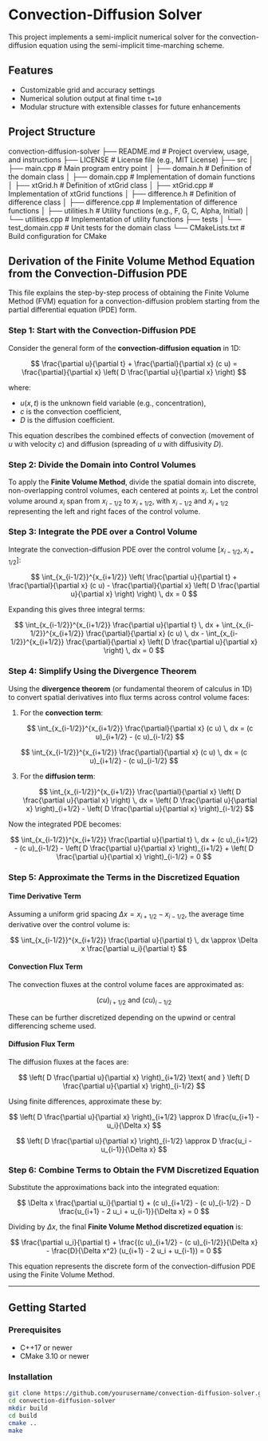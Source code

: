 # Convection-Diffusion Solver

This project implements a semi-implicit numerical solver for the convection-diffusion equation using the semi-implicit time-marching scheme.

## Features
- Customizable grid and accuracy settings
- Numerical solution output at final time `t=10`
- Modular structure with extensible classes for future enhancements

## Project Structure

convection-diffusion-solver ├── README.md # Project overview, usage, and instructions ├── LICENSE # License file (e.g., MIT License) ├── src │ ├── main.cpp # Main program entry point │ ├── domain.h # Definition of the domain class │ ├── domain.cpp # Implementation of domain functions │ ├── xtGrid.h # Definition of xtGrid class │ ├── xtGrid.cpp # Implementation of xtGrid functions │ ├── difference.h # Definition of difference class │ ├── difference.cpp # Implementation of difference functions │ ├── utilities.h # Utility functions (e.g., F, G, C, Alpha, Initial) │ └── utilities.cpp # Implementation of utility functions ├── tests │ └── test_domain.cpp # Unit tests for the domain class └── CMakeLists.txt # Build configuration for CMake





## Derivation of the Finite Volume Method Equation from the Convection-Diffusion PDE

This file explains the step-by-step process of obtaining the Finite Volume Method (FVM) equation for a convection-diffusion problem starting from the partial differential equation (PDE) form.

### Step 1: Start with the Convection-Diffusion PDE

Consider the general form of the **convection-diffusion equation** in 1D:

$$
\frac{\partial u}{\partial t} + \frac{\partial}{\partial x} (c u) = \frac{\partial}{\partial x} \left( D \frac{\partial u}{\partial x} \right)
$$

where:
- $u(x, t)$ is the unknown field variable (e.g., concentration),
- $c$ is the convection coefficient,
- $D$ is the diffusion coefficient.

This equation describes the combined effects of convection (movement of $u$ with velocity $c$) and diffusion (spreading of $u$ with diffusivity $D$).

### Step 2: Divide the Domain into Control Volumes

To apply the **Finite Volume Method**, divide the spatial domain into discrete, non-overlapping control volumes, each centered at points $x_i$. Let the control volume around $x_i$ span from $x_{i-1/2}$ to $x_{i+1/2}$, with $x_{i-1/2}$ and $x_{i+1/2}$ representing the left and right faces of the control volume.

### Step 3: Integrate the PDE over a Control Volume

Integrate the convection-diffusion PDE over the control volume $[x_{i-1/2}, x_{i+1/2}]$:

$$
\int_{x_{i-1/2}}^{x_{i+1/2}} \left( \frac{\partial u}{\partial t} + \frac{\partial}{\partial x} (c u) - \frac{\partial}{\partial x} \left( D \frac{\partial u}{\partial x} \right) \right) \, dx = 0
$$

Expanding this gives three integral terms:

$$
\int_{x_{i-1/2}}^{x_{i+1/2}} \frac{\partial u}{\partial t} \, dx + \int_{x_{i-1/2}}^{x_{i+1/2}} \frac{\partial}{\partial x} (c u) \, dx - \int_{x_{i-1/2}}^{x_{i+1/2}} \frac{\partial}{\partial x} \left( D \frac{\partial u}{\partial x} \right) \, dx = 0
$$

### Step 4: Simplify Using the Divergence Theorem

Using the **divergence theorem** (or fundamental theorem of calculus in 1D) to convert spatial derivatives into flux terms across control volume faces:

1. For the **convection term**:

   $$
   \int_{x_{i-1/2}}^{x_{i+1/2}} \frac{\partial}{\partial x} (c u) \, dx = (c u)_{i+1/2} - (c u)_{i-1/2}
   $$

   
$$
\int_{x_{i-1/2}}^{x_{i+1/2}} \frac{\partial}{\partial x} (c u) \, dx = (c u)_{i+1/2} - (c u)_{i-1/2}
$$

3. For the **diffusion term**:

   $$
   \int_{x_{i-1/2}}^{x_{i+1/2}} \frac{\partial}{\partial x} \left( D \frac{\partial u}{\partial x} \right) \, dx = \left( D \frac{\partial u}{\partial x} \right)_{i+1/2} - \left( D \frac{\partial u}{\partial x} \right)_{i-1/2}
   $$

Now the integrated PDE becomes:

$$
\int_{x_{i-1/2}}^{x_{i+1/2}} \frac{\partial u}{\partial t} \, dx + (c u)_{i+1/2} - (c u)_{i-1/2} - \left( D \frac{\partial u}{\partial x} \right)_{i+1/2} + \left( D \frac{\partial u}{\partial x} \right)_{i-1/2} = 0
$$

### Step 5: Approximate the Terms in the Discretized Equation

#### Time Derivative Term

Assuming a uniform grid spacing $\Delta x = x_{i+1/2} - x_{i-1/2}$, the average time derivative over the control volume is:

$$
\int_{x_{i-1/2}}^{x_{i+1/2}} \frac{\partial u}{\partial t} \, dx \approx \Delta x \frac{\partial u_i}{\partial t}
$$

#### Convection Flux Term

The convection fluxes at the control volume faces are approximated as:

$$
(c u)_{i+1/2} \text{ and } (c u)_{i-1/2}
$$

These can be further discretized depending on the upwind or central differencing scheme used.

#### Diffusion Flux Term

The diffusion fluxes at the faces are:

$$
\left( D \frac{\partial u}{\partial x} \right)_{i+1/2} \text{ and } \left( D \frac{\partial u}{\partial x} \right)_{i-1/2}
$$

Using finite differences, approximate these by:

$$
\left( D \frac{\partial u}{\partial x} \right)_{i+1/2} \approx D \frac{u_{i+1} - u_i}{\Delta x}
$$

$$
\left( D \frac{\partial u}{\partial x} \right)_{i-1/2} \approx D \frac{u_i - u_{i-1}}{\Delta x}
$$

### Step 6: Combine Terms to Obtain the FVM Discretized Equation

Substitute the approximations back into the integrated equation:

$$
\Delta x \frac{\partial u_i}{\partial t} + (c u)_{i+1/2} - (c u)_{i-1/2} - D \frac{u_{i+1} - 2 u_i + u_{i-1}}{\Delta x} = 0
$$

Dividing by $\Delta x$, the final **Finite Volume Method discretized equation** is:

$$
\frac{\partial u_i}{\partial t} + \frac{(c u)_{i+1/2} - (c u)_{i-1/2}}{\Delta x} - \frac{D}{\Delta x^2} (u_{i+1} - 2 u_i + u_{i-1}) = 0
$$

This equation represents the discrete form of the convection-diffusion PDE using the Finite Volume Method.

---

## Getting Started

### Prerequisites
- C++17 or newer
- CMake 3.10 or newer

### Installation
```bash
git clone https://github.com/yourusername/convection-diffusion-solver.git
cd convection-diffusion-solver
mkdir build
cd build
cmake ..
make


